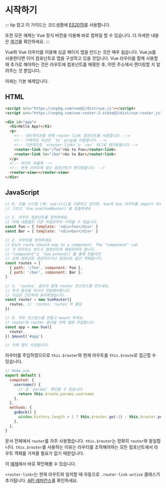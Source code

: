 # 시작하기

::: tip 참고
이 가이드는 코드샘플에 [ES2015](https://github.com/lukehoban/es6features)를 사용합니다.

또한 모든 예제는 Vue 정식 버전을 이용해 바로 컴파일 할 수 있습니다. 더 자세한 내용은 [여기](https://vuejs.org/v2/guide/installation.html#Runtime-Compiler-vs-Runtime-only)를 확인하세요.
:::

Vue와 Vue 라우터를 이용해 싱글 페이지 앱을 만드는 것은 매우 쉽습니다. Vue.js를 사용한다면 이미 컴포넌트로 앱을 구성하고 있을 것입니다. Vue 라우터를 함께 사용할 때 추가로 해야하는 것은 라우트에 컴포넌트를 매핑한 후, 어떤 주소에서 렌더링할 지 알려주는 것 뿐입니다.

아래는 기본 예제입니다.

## HTML

```html
<script src="https://unpkg.com/vue@2/dist/vue.js"></script>
<script src="https://unpkg.com/vue-router-2-state@3/dist/vue-router.js"></script>

<div id="app">
  <h1>Hello App!</h1>
  <p>
    <!-- 네비게이션을 위해 router-link 컴포넌트를 사용합니다. -->
    <!-- 구체적인 속성은 `to` prop을 이용합니다. -->
    <!-- 기본적으로 `<router-link>`는 `<a>` 태그로 렌더링됩니다.-->
    <router-link to="/foo">Go to Foo</router-link>
    <router-link to="/bar">Go to Bar</router-link>
  </p>
  <!-- 라우트 아울렛 -->
  <!-- 현재 라우트에 맞는 컴포넌트가 렌더링됩니다. -->
  <router-view></router-view>
</div>
```

## JavaScript

```js
// 0. 모듈 시스템 (예: vue-cli)을 이용하고 있다면, Vue와 Vue 라우터를 import 하세요
// 그리고 `Vue.use(VueRouter)`를 호출하세요

// 1. 라우트 컴포넌트를 정의하세요.
// 아래 내용들은 다른 파일로부터 가져올 수 있습니다.
const Foo = { template: '<div>foo</div>' }
const Bar = { template: '<div>bar</div>' }

// 2. 라우트를 정의하세요.
// Each route should map to a component. The "component" can
// 각 라우트는 반드시 컴포넌트와 매핑되어야 합니다.
// "component"는 `Vue.extend()`를 통해 만들어진
// 실제 컴포넌트 생성자이거나 컴포넌트 옵션 객체입니다.
const routes = [
  { path: '/foo', component: Foo },
  { path: '/bar', component: Bar },
]

// 3. `routes` 옵션과 함께 router 인스턴스를 만드세요.
// 추가 옵션을 여기서 전달해야합니다.
// 지금은 간단하게 유지하겠습니다.
const router = new VueRouter({
  routes, // `routes: routes`의 줄임
})

// 4. 루트 인스턴스를 만들고 mount 하세요.
// router와 router 옵션을 전체 앱에 주입합니다.
const app = new Vue({
  router,
}).$mount('#app')

// 이제 앱이 시작됩니다!
```

라우터를 주입하였으므로 `this.$router`와 현재 라우트를 `this.$route`로 접근할 수 있습니다.

```js
// Home.vue
export default {
  computed: {
    username() {
      // 곧 `params` 확인할 수 있습니다.
      return this.$route.params.username
    },
  },
  methods: {
    goBack() {
      window.history.length > 1 ? this.$router.go(-1) : this.$router.push('/')
    },
  },
}
```

문서 전체에서 `router`를 자주 사용했습니다. `this.$router`는 정확히 `router`와 동일합니다. `this.$router`를 사용하는 이유는 라우터를 조작해야하는 모든 컴포넌트에서 라우트 객체를 가져올 필요가 없기 때문입니다.

이 [예제](https://jsfiddle.net/yyx990803/xgrjzsup/)에서 바로 확인해볼 수 있습니다.

`<router-link>`는 현재 라우트와 일치할 때 자동으로 `.router-link-active` 클래스가 추가됩니다. [API 레퍼런스](../api/#router-link)를 확인하세요.
